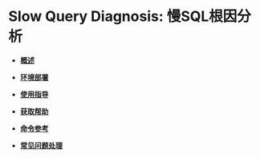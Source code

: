 # Slow Query Diagnosis: 慢SQL根因分析<a name="ZH-CN_TOPIC_0000001240824997"></a>

-   **[概述](概述-62.md)**  

-   **[环境部署](环境部署-62.md)**  

-   **[使用指导](使用指导-62.md)**  

-   **[获取帮助](获取帮助-62.md)**  

-   **[命令参考](命令参考-62.md)**  

-   **[常见问题处理](常见问题处理-62.md)**  

